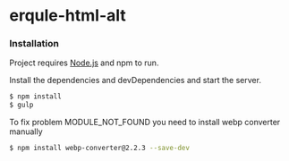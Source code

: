 # erqule-html-alt

### Installation

Project requires [Node.js](https://nodejs.org/) and npm to run.

Install the dependencies and devDependencies and start the server.

```sh
$ npm install
$ gulp
```

To fix problem MODULE_NOT_FOUND you need to install webp converter manually

```sh
$ npm install webp-converter@2.2.3 --save-dev
```
